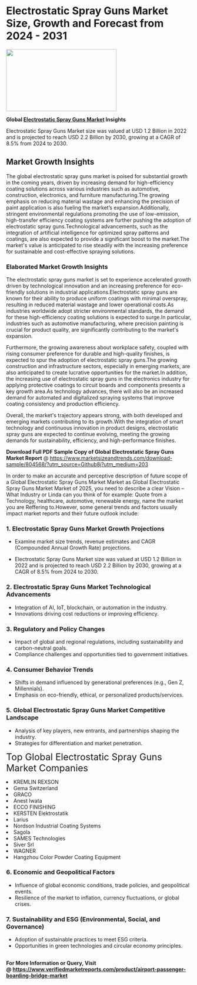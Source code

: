 <H1>Electrostatic Spray Guns Market Size, Growth and Forecast from 2024 - 2031</H1><img class="aligncenter size-medium wp-image-584254" src="https://thirdeyenews.in/wp-content/uploads/2024/09/Global-Market-Research-300x168.jpeg" alt="" width="300" height="168" /><p><strong>Global&nbsp;<a href="https://www.marketsizeandtrends.com/download-sample/804568/?utm_source=Github8j?utm_medium=203">Electrostatic Spray Guns Market</a> Insights</strong></p><p>Electrostatic Spray Guns Market size was valued at USD 1.2 Billion in 2022 and is projected to reach USD 2.2 Billion by 2030, growing at a CAGR of 8.5% from 2024 to 2030.</p><p><h2>Market Growth Insights</h2> <p>The global electrostatic spray guns market is poised for substantial growth in the coming years, driven by increasing demand for high-efficiency coating solutions across various industries such as automotive, construction, electronics, and furniture manufacturing.The growing emphasis on reducing material wastage and enhancing the precision of paint application is also fueling the market’s expansion.Additionally, stringent environmental regulations promoting the use of low-emission, high-transfer efficiency coating systems are further pushing the adoption of electrostatic spray guns.Technological advancements, such as the integration of artificial intelligence for optimized spray patterns and coatings, are also expected to provide a significant boost to the market.The market's value is anticipated to rise steadily with the increasing preference for sustainable and cost-effective spraying solutions.</p> <h3>Elaborated Market Growth Insights</h3> <p>The electrostatic spray guns market is set to experience accelerated growth driven by technological innovation and an increasing preference for eco-friendly solutions in industrial applications.Electrostatic spray guns are known for their ability to produce uniform coatings with minimal overspray, resulting in reduced material wastage and lower operational costs.As industries worldwide adopt stricter environmental standards, the demand for these high-efficiency coating solutions is expected to surge.In particular, industries such as automotive manufacturing, where precision painting is crucial for product quality, are significantly contributing to the market's expansion.</p> <p>Furthermore, the growing awareness about workplace safety, coupled with rising consumer preference for durable and high-quality finishes, is expected to spur the adoption of electrostatic spray guns.The growing construction and infrastructure sectors, especially in emerging markets, are also anticipated to create lucrative opportunities for the market.In addition, the increasing use of electrostatic spray guns in the electronics industry for applying protective coatings to circuit boards and components presents a key growth area.As technology advances, there will also be an increased demand for automated and digitalized spraying systems that improve coating consistency and production efficiency.</p> <p>Overall, the market's trajectory appears strong, with both developed and emerging markets contributing to its growth.With the integration of smart technology and continuous innovation in product designs, electrostatic spray guns are expected to continue evolving, meeting the growing demands for sustainability, efficiency, and high-performance finishes.</p> <p><span class=""><strong>Download Full PDF Sample Copy of Global Electrostatic Spray Guns Market Report</strong> @ <a href="https://www.marketsizeandtrends.com/download-sample/804568/?utm_source=Github8j?utm_medium=203" target="_blank">https://www.marketsizeandtrends.com/download-sample/804568/?utm_source=Github8j?utm_medium=203</a></span></p><p>In order to make an accurate and perceptive description of future scope of a Global&nbsp;Electrostatic Spray Guns Market Market as Global&nbsp;Electrostatic Spray Guns Market Market of 2025, you need to describe a clear Vision &ndash; What Industry or Linda can you think of for example: Quote from a Technology, healthcare, automotive, renewable energy, name the market you are Reffering to.However, some general trends and factors usually impact market reports and their future outlook include:</p><h3>1.&nbsp;<strong>Electrostatic Spray Guns Market Growth Projections</strong></h3><ul><li>Examine market size trends, revenue estimates and CAGR (Compounded Annual Growth Rate) projections.</li><li><p>Electrostatic Spray Guns Market size was valued at USD 1.2 Billion in 2022 and is projected to reach USD 2.2 Billion by 2030, growing at a CAGR of 8.5% from 2024 to 2030.</p></li></ul><h3>2.&nbsp;<strong>Electrostatic Spray Guns Market Technological Advancements</strong></h3><ul><li>Integration of AI, IoT, blockchain, or automation in the industry.</li><li>Innovations driving cost reductions or improving efficiency.</li></ul><h3>3.&nbsp;<strong>Regulatory and Policy Changes</strong></h3><ul><li>Impact of global and regional regulations, including sustainability and carbon-neutral goals.</li><li>Compliance challenges and opportunities tied to government initiatives.</li></ul><h3>4.&nbsp;<strong>Consumer Behavior Trends</strong></h3><ul><li>Shifts in demand influenced by generational preferences (e.g., Gen Z, Millennials).</li><li>Emphasis on eco-friendly, ethical, or personalized products/services.</li></ul><h3>5.&nbsp;<strong>Global Electrostatic Spray Guns Market Competitive Landscape</strong></h3><ul><li>Analysis of key players, new entrants, and partnerships shaping the industry.</li><li>Strategies for differentiation and market penetration.</li></ul><p data-pm-slice="1 1 []"><span style="color: inherit; font-family: inherit; font-size: 25px;">Top Global Electrostatic Spray Guns Market Companies</span></p><div class="" data-test-id=""><p><li>KREMLIN REXSON</li><li> Gema Switzerland</li><li> GRACO</li><li> Anest Iwata</li><li> ECCO FINISHING</li><li> KERSTEN Elektrostatik</li><li> Larius</li><li> Nordson Industrial Coating Systems</li><li> Sagola</li><li> SAMES Technologies</li><li> Siver Srl</li><li> WAGNER</li><li> Hangzhou Color Powder Coating Equipment</li></p></div><h3>6.&nbsp;<strong>Economic and Geopolitical Factors</strong></h3><ul><li>Influence of global economic conditions, trade policies, and geopolitical events.</li><li>Resilience of the market to inflation, currency fluctuations, or global crises.</li></ul><h3>7.&nbsp;<strong>Sustainability and ESG (Environmental, Social, and Governance)</strong></h3><ul><li>Adoption of sustainable practices to meet ESG criteria.</li><li>Opportunities in green technologies and circular economy principles.</li></ul><h2><strong style="font-size: 14px;">For More Information or Query, Visit @&nbsp;</strong><a style="background-color: #ffffff; font-size: 14px;" href="https://www.marketsizeandtrends.com/report/electrostatic-spray-guns-market/" target="_blank">https://www.verifiedmarketreports.com/product/airport-passenger-boarding-bridge-market</a></h2>